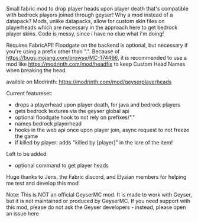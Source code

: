 Small fabric mod to drop player heads upon player death that's compatible with bedrock players joined through geyser!
Why a mod instead of a datapack? Mods, unlike datapacks, allow for custom skin files on playerheads which are necessary in the approach here to get bedrock player skins. Code is messy, since i have no clue what i'm doing!

Requires FabricAPI! Floodgate on the backend is optional, but necessary if you're using a prefix other than ".".
Because of https://bugs.mojang.com/browse/MC-174496, it is recommended to use a mod like https://modrinth.com/mod/headfix to keep Custom Head Names when breaking the head.

availble on Modrinth: https://modrinth.com/mod/geyserplayerheads

Current featureset:
- drops a playerhead upon player death, for java and bedrock players
- gets bedrock textures via the geyser global api
- optional floodgate hook to not rely on prefixes/"."
- names bedrock playerhead
- hooks in the web api once upon player join, async request to not freeze the game
- if killed by player: adds "killed by [player]" in the lore of the item!

Left to be added:
- optional command to get player heads

Huge thanks to Jens, the Fabric discord, and Elysian members for helping me test and develop this mod!

Note: This is NOT an official GeyserMC mod. It is made to work with Geyser, but it is not maintained or produced by GeyserMC. If you need support with this mod, please do not ask the Geyser developers - instead, please open an issue here
